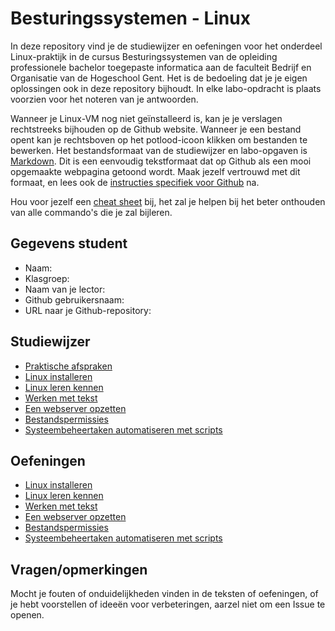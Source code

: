 # Besturingssystemen - Linux

In deze repository vind je de studiewijzer en oefeningen voor het onderdeel Linux-praktijk in de cursus Besturingssystemen van de opleiding professionele bachelor toegepaste informatica aan de faculteit Bedrijf en Organisatie van de Hogeschool Gent. Het is de bedoeling dat je je eigen oplossingen ook in deze repository bijhoudt. In elke labo-opdracht is plaats voorzien voor het noteren van je antwoorden.

Wanneer je Linux-VM nog niet geïnstalleerd is, kan je je verslagen rechtstreeks bijhouden op de Github website. Wanneer je een bestand opent kan je rechtsboven op het potlood-icoon klikken om bestanden te bewerken. Het bestandsformaat van de studiewijzer en labo-opgaven is [Markdown](https://daringfireball.net/projects/markdown/). Dit is een eenvoudig tekstformaat dat op Github als een mooi opgemaakte webpagina getoond wordt. Maak jezelf vertrouwd met dit formaat, en lees ook de [instructies specifiek voor Github](https://help.github.com/articles/getting-started-with-writing-and-formatting-on-github/) na.

Hou voor jezelf een [cheat sheet](labos/cheat-sheet.md) bij, het zal je helpen bij het beter onthouden van alle commando's die je zal bijleren.

## Gegevens student

- Naam: 
- Klasgroep: 
- Naam van je lector: 
- Github gebruikersnaam: 
- URL naar je Github-repository: 

## Studiewijzer

* [Praktische afspraken](studiewijzer/praktisch.md)
* [Linux installeren](studiewijzer/installatie.md)
* [Linux leren kennen](studiewijzer/verkenning.md)
* [Werken met tekst](studiewijzer/tekst.md)
* [Een webserver opzetten](studiewijzer/webserver.md)
* [Bestandspermissies](studiewijzer/bestandspermissies.md)
* [Systeembeheertaken automatiseren met scripts](studiewijzer/scripts.md)

## Oefeningen

* [Linux installeren](labos/labo-1-installatie.md)
* [Linux leren kennen](labos/labo-2-verkenning.md)
* [Werken met tekst](labos/labo-3-tekst.md)
* [Een webserver opzetten](labos/labo-4-webserver.md)
* [Bestandspermissies](labos/labo-5-bestandspermissies.md)
* [Systeembeheertaken automatiseren met scripts](labos/labo-6-scripts.md)

## Vragen/opmerkingen

Mocht je fouten of onduidelijkheden vinden in de teksten of oefeningen, of je hebt voorstellen of ideeën voor verbeteringen, aarzel niet om een Issue te openen.


